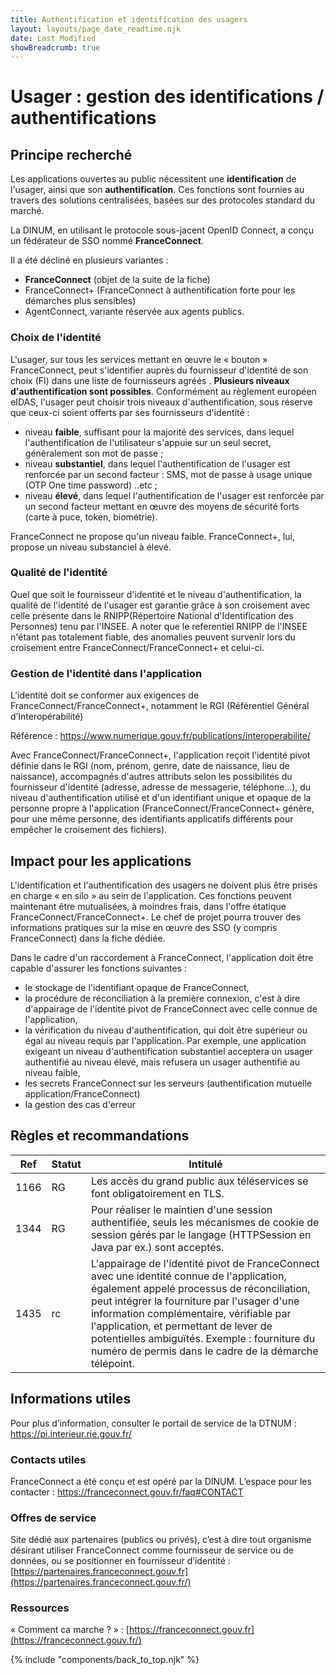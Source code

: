 ```yaml
---
title: Authentification et identification des usagers
layout: layouts/page_date_readtime.njk
date: Last Modified
showBreadcrumb: true
---
```



# Usager : gestion des identifications / authentifications  

## Principe recherché

Les applications ouvertes au public nécessitent une **identification** de l'usager, ainsi que son **authentification**.  Ces fonctions sont fournies au travers des solutions centralisées, basées sur des protocoles standard du marché.

La DINUM, en utilisant le protocole sous-jacent OpenID Connect, a conçu un fédérateur de SSO nommé **FranceConnect**.

Il a été décliné en plusieurs  variantes :

- **FranceConnect** (objet de la suite de la fiche)
- FranceConnect+ (FranceConnect  à authentification forte pour  les démarches plus sensibles)
- AgentConnect, variante réservée aux agents publics.

### Choix de l'identité

L'usager, sur tous les services mettant en œuvre le « bouton » FranceConnect, peut s'identifier auprès du fournisseur d'identité de son choix (FI) dans une liste de fournisseurs agréés .
**Plusieurs niveaux d'authentification sont possibles**. Conformément au règlement européen eIDAS, l'usager peut choisir trois niveaux d'authentification, sous réserve que ceux-ci soient offerts par ses fournisseurs d'identité :

- niveau **faible**, suffisant pour la majorité des services, dans lequel l'authentification de l'utilisateur s'appuie sur un seul secret, généralement son mot de passe ;
- niveau **substantiel**, dans lequel l'authentification de l'usager est renforcée par un second facteur : SMS, mot de passe à usage unique (OTP One time password) ..etc ;
- niveau **élevé**, dans lequel l'authentification de l'usager est renforcée par un second facteur mettant en œuvre des moyens de sécurité forts (carte à puce, token, biométrie).

FranceConnect ne propose qu'un niveau faible.
FranceConnect+, lui, propose un niveau substanciel à élevé.


### Qualité de l'identité 

Quel que soit le fournisseur d'identité et le niveau d'authentification, la qualité de l'identité de l'usager est garantie grâce à son croisement avec celle présente dans le RNIPP(Répertoire National d'Identification des Personnes) tenu par l'INSEE. 
A noter que le referentiel RNIPP de l'INSEE n'étant pas totalement fiable, des anomalies peuvent survenir lors du croisement entre FranceConnect/FranceConnect+ et celui-ci.


### Gestion de l'identité dans l'application

L’identité doit se conformer aux exigences de FranceConnect/FranceConnect+, notamment le RGI (Référentiel Général d’Interopérabilité)

Référence : <https://www.numerique.gouv.fr/publications/interoperabilite/>

Avec FranceConnect/FranceConnect+, l'application reçoit l'identité pivot définie dans le RGI (nom, prénom, genre, date de naissance, lieu de naissance), accompagnés d'autres attributs selon les possibilités du fournisseur d'identité (adresse, adresse de messagerie, téléphone...), du niveau d'authentification utilisé et d'un identifiant unique et opaque de la personne propre à l'application (FranceConnect/FranceConnect+ génère, pour une même personne, des identifiants applicatifs différents pour empêcher le croisement des fichiers).

## Impact pour les applications

L'identification et l'authentification des usagers ne doivent plus être prises en charge « en silo » au sein de l'application. Ces fonctions peuvent maintenant être mutualisées, à moindres frais, dans l'offre étatique FranceConnect/FranceConnect+. Le chef de projet pourra trouver des informations pratiques sur la mise en œuvre des SSO (y compris FranceConnect) dans la fiche dédiée.

Dans le cadre d'un raccordement à FranceConnect, l'application doit être capable d'assurer les fonctions suivantes :

- le stockage de l'identifiant opaque de FranceConnect,
- la procédure de réconciliation à la première connexion, c'est à dire d'appairage de l'identité pivot de FranceConnect avec celle connue de l'application,
- la vérification du niveau d'authentification, qui doit être supérieur ou égal au niveau requis par l'application. Par exemple, une application exigeant un niveau d'authentification substantiel acceptera un usager authentifié au niveau élevé, mais refusera un usager authentifié au niveau faible,
- les secrets FranceConnect sur les serveurs (authentification mutuelle application/FranceConnect)
- la gestion des cas d'erreur 


## Règles et recommandations

| Ref| Statut | Intitulé |
|----|--------|----------|
|1166|RG|Les accès du grand public aux téléservices se font obligatoirement en TLS.|
|1344|RG|Pour réaliser le maintien d'une session authentifiée, seuls les mécanismes de cookie de session gérés par le langage (HTTPSession en Java par ex.) sont acceptés.|
|1435|rc|L'appairage de l'identité pivot de FranceConnect avec une identité connue de l'application, également appelé processus de réconciliation, peut intégrer la fourniture par l'usager d'une information complémentaire, vérifiable par l'application, et permettant de lever de potentielles ambiguïtés. Exemple : fourniture du numéro de permis dans le cadre de la démarche télépoint.|

## Informations utiles 

Pour plus d’information, consulter le portail de service de la DTNUM : <https://pi.interieur.rie.gouv.fr/>	
 
### Contacts utiles
FranceConnect a été conçu et est opéré par la DINUM. L’espace pour les contacter : <https://franceconnect.gouv.fr/faq#CONTACT>

### Offres de service
Site dédié aux partenaires (publics ou privés), c’est à dire tout organisme désirant utiliser FranceConnect comme fournisseur de service ou de données, ou se positionner en fournisseur d’identité : [https://partenaires.franceconnect.gouv.fr](https://partenaires.franceconnect.gouv.fr/)

### Ressources  
« Comment ca marche ? » : [https://franceconnect.gouv.fr](https://franceconnect.gouv.fr/)


  
  
  
  
{% include "components/back_to_top.njk" %}